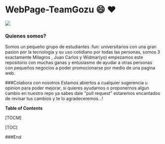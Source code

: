 # WebPage-TeamGozu :smile: :heart:

![](https://i.imgur.com/eIIVx06.png[/img])
 ### Quienes somos?
 Somos un pequeño grupo de estudiantes :fun: universitarios con una gran pasion por la tecnologia y su uso cotidiano por todas las personas, somos 3 exactamente Milagros , Juan Carlos y Widmar(yo) empezamos este repositorio con muchas ganas y entusiasmo de ayudar a otras personas con pequeños negocios a poder promocionarse por medio de una pagina web.

 ###Colabora con nosotros
 Estamos abiertos a cualquier sugerencia u opinion para poder mejorar, si quieres ayudarnos o proponernos algun cambio en nuestro repo ya sabes dale "pull request" estaremos encantados de revisar tus cambios y te lo agradeceremos...!  


**Table of Contents**

[TOCM]

[TOC]


###End
